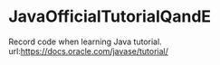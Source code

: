 # JavaOfficialTutorialQandE
Record code when learning Java tutorial. url:https://docs.oracle.com/javase/tutorial/
